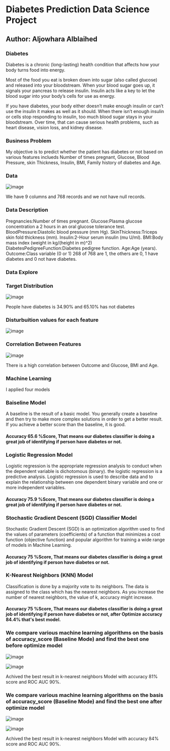 # Diabetes Prediction Data Science Project

## Author: Aljowhara Alblaihed 


### Diabetes
Diabetes is a chronic (long-lasting) health condition that affects how your body turns food into energy.

Most of the food you eat is broken down into sugar (also called glucose) and released into your bloodstream. When your blood sugar goes up, it signals your pancreas to release insulin. Insulin acts like a key to let the blood sugar into your body’s cells for use as energy.

If you have diabetes, your body either doesn’t make enough insulin or can’t use the insulin it makes as well as it should. When there isn’t enough insulin or cells stop responding to insulin, too much blood sugar stays in your bloodstream. Over time, that can cause serious health problems, such as heart disease, vision loss, and kidney disease.

### Business Problem
My objective is to predict whether the patient has diabetes or not based on various features inclueds Number of times pregnant, Glucose, Blood Pressure, skin Thickness, Insulin, BMI, Family history of diabetes and Age. 

### Data 
![image](https://user-images.githubusercontent.com/75037992/108632732-840d4f00-7481-11eb-813e-32046d9ef628.png)

We have 9 columns and 768 records and we not have null records.

### Data Description
Pregnancies:Number of times pregnant.
Glucose:Plasma glucose concentration a 2 hours in an oral glucose tolerance test.
BloodPressure:Diastolic blood pressure (mm Hg).
SkinThickness:Triceps skin fold thickness (mm).
Insulin:2-Hour serum insulin (mu U/ml).
BMI:Body mass index (weight in kg/(height in m)^2)
DiabetesPedigreeFunction:Diabetes pedigree function.
Age:Age (years).
Outcome:Class variable (0 or 1) 268 of 768 are 1, the others are 0, 1 have diabetes and 0 not have diabetes.

### Data Explore
### Target Distribution
![image](https://user-images.githubusercontent.com/75037992/108632811-e1a19b80-7481-11eb-9fb6-c65fe3c84892.png)

People have diabetes is 34.90% and 65.10% has not diabetes

### Disturbuition values for each feature
![image](https://user-images.githubusercontent.com/75037992/108633131-a99b5800-7483-11eb-837f-3bc9460bc9f0.png)

### Correlation Between Features
![image](https://user-images.githubusercontent.com/75037992/108633551-dfd9d700-7485-11eb-8218-0567dacc20a3.png)

There is a high correlation between Outcome and Glucose, BMI and Age.

### Machine Learning 
I applied four models 
### Baiseline Model
A baseline is the result of a basic model. You generally create a baseline and then try to make more complex solutions in order to get a better result. If you achieve a better score than the baseline, it is good.
#### Accuracy 65.6 %Score, That means our diabetes classifier is doing a great job of identifying if person have diabetes or not.

### Logistic Regression Model
Logistic regression is the appropriate regression analysis to conduct when the dependent variable is dichotomous (binary). the logistic regression is a predictive analysis.  Logistic regression is used to describe data and to explain the relationship between one dependent binary variable and one or more independent variables.
#### Accuracy 75.9 %Score, That means our diabetes classifier is doing a great job of identifying if person have diabetes or not.

### Stochastic Gradient Descent (SGD) Classifier Model
Stochastic Gradient Descent (SGD) is an optimization algorithm used to find the values of parameters (coefficients) of a function that minimizes a cost function (objective function) and popular algorithm for training a wide range of models in Machine Learning.
#### Accuracy 75 %Score, That means our diabetes classifier is doing a great job of identifying if person have diabetes or not.

### K-Nearest Neighbors (KNN) Model
Classification is done by a majority vote to its neighbors. The data is assigned to the class which has the nearest neighbors. As you increase the number of nearest neighbors, the value of k, accuracy might increase.
#### Accuracy 75 %Score, That means our diabetes classifier is doing a great job of identifying if person have diabetes or not, after Optimize accuracy 84.4% that's best model.

### We compare various machine learning algorithms on the basis of accuracy_score (Baseline Mode) and find the best one before optimize model
![image](https://user-images.githubusercontent.com/75037992/108989598-d1b6d100-76a6-11eb-9a35-85a9c550baed.png)

![image](https://user-images.githubusercontent.com/75037992/108988049-104b8c00-76a5-11eb-8ce0-250cb5f8ccc0.png)

Achived the best result in k-nearest neighbors Model with accuracy 81% score and ROC AUC 90%.

### We compare various machine learning algorithms on the basis of accuracy_score (Baseline Mode) and find the best one after optimize model
![image](https://user-images.githubusercontent.com/75037992/108988626-bdbe9f80-76a5-11eb-9310-f77ca8929002.png)

![image](https://user-images.githubusercontent.com/75037992/108989936-3a9e4900-76a7-11eb-8c35-a6399d812232.png)

Achived the best result in k-nearest neighbors Model with accuracy 84% score and ROC AUC 90%.




